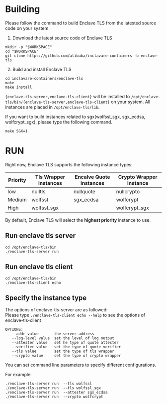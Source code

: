 # Building

Please follow the command to build Enclave TLS from the latested source code on your system.

1. Download the latest source code of Enclave TLS

```shell
mkdir -p "$WORKSPACE"
cd "$WORKSPACE"
git clone https://github.com/alibaba/inclavare-containers -b enclave-tls
```

2. Build and install Enclave TLS

```shell
cd inclavare-containers/enclave-tls
make
make install
```

`{enclave-tls-server,enclave-tls-client}` will be installed to `/opt/enclave-tls/bin/{enclave-tls-server,enclave-tls-client}` on your system. All instances are placed in `/opt/enclave-tls/lib`.

If you want to build instances related to sgx(wolfssl\_sgx, sgx\_ecdsa, wolfcrypt\_sgx), please type the following command.
```
make SGX=1
```

# RUN

Right now, Enclave TLS supports the following instance types:

| Priority | Tls Wrapper instances | Encalve Quote instances | Crypto Wrapper Instance |
| -------- | --------------------- | ----------------------- | ----------------------- |
| low      | nulltls               | nullquote               | nullcrypto              |
| Medium   | wolfssl               | sgx\_ecdsa              | wolfcrypt               |
| High     | wolfssl\_sgx          |                         | wolfcrypt\_sgx          |

By default,  Enclave TLS will select the **highest priority** instance to use.

## Run enclave tls server
```
cd /opt/enclave-tls/bin
./enclave-tls-server run
```

## Run enclave tls client
```
cd /opt/enclave-tls/bin
./enclave-tls-client echo
```

## Specify the instance type

The options of enclave-tls-server are as followed:  
Please type `./enclave-tls-client echo --help` to see the options of enclave-tls-client

```
OPTIONS:
   --addr value       the server address
   --log-level value  set the level of log output
   --attester value   set he type of quote attester
   --verifier value   set the type of quote verifier
   --tls value        set the type of tls wrapper
   --crypto value     set the type of crypto wrapper
```

You can set command line parameters to specify different configurations.

For example:
```
./enclave-tls-server run  --tls wolfssl
./enclave-tls-server run  --tls wolfssl_sgx
./enclave-tls-server run  --attester sgx_ecdsa
./enclave-tls-server run  --crypto wolfcrypt
```
